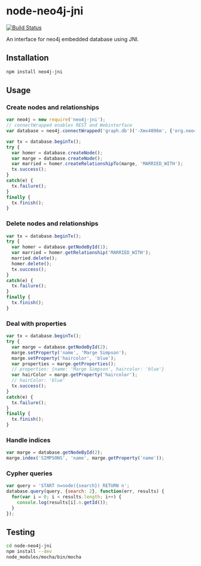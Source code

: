 # node-neo4j-jni

[![Build Status](https://travis-ci.org/joewhite86/node-neo4j-jni.png?branch=master)](https://travis-ci.org/joewhite86/node-neo4j-jni)

An interface for neo4j embedded database using JNI.

## Installation

``` bash
npm install neo4j-jni
```

## Usage

### Create nodes and relationships

``` javascript
var neo4j = new require('neo4j-jni');
// connectWrapped enables REST and Webinterface
var database = neo4j.connectWrapped('graph.db')('-Xmx4096m', {'org.neo4j.server.manage.console_engines': 'shell'}, {'org.neo4j.server.webserver.port', 7575});

var tx = database.beginTx();
try {
  var homer = database.createNode();
  var marge = database.createNode();
  var married = homer.createRelationshipTo(marge, 'MARRIED_WITH');
  tx.success();
}
catch(e) {
  tx.failure();
}
finally {
  tx.finish(); 
}
```

### Delete nodes and relationships

``` javascript
var tx = database.beginTx();
try {
  var homer = database.getNodeById(1);
  var married = homer.getRelationship('MARRIED_WITH');
  married.delete();
  homer.delete();
  tx.success();
}
catch(e) {
  tx.failure();
}
finally {
  tx.finish();
}
```

### Deal with properties

``` javascript
var tx = database.beginTx();
try {
  var marge = database.getNodeById(2);
  marge.setProperty('name', 'Marge Simpson');
  marge.setProperty('haircolor', 'blue');
  var properties = marge.getProperties();
  // properties: {name: 'Marge Simpson', haircolor: 'blue'}
  var hairColor = marge.getProperty('haircolor');
  // hairColor: 'blue'
  tx.success();
}
catch(e) {
  tx.failure();
}
finally {
  tx.finish(); 
}
```

### Handle indices

``` javascript
var marge = database.getNodeById(2);
marge.index('SIMPSONS', 'name', marge.getProperty('name'));
```

### Cypher queries

``` javascript
var query = 'START n=node({search}) RETURN n';
database.query(query, {search: 2}, function(err, results) {
  for(var i = 0; i < results.length; i++) {
    console.log(results[i].n.getId());
  }
});
```

## Testing

``` bash
cd node-neo4j-jni
npm install --dev
node_modules/mocha/bin/mocha
```